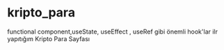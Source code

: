 # kripto_para
 functional component,useState, useEffect , useRef gibi önemli hook'lar ilr yapıtığım Kripto Para Sayfası
